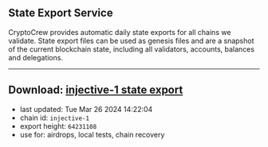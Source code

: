 ## State Export Service
CryptoCrew provides automatic daily state exports for all chains we validate. State export files can be used as genesis files and are a snapshot of the current blockchain state, including all validators, accounts, balances and delegations.

---
**Download: [injective-1 state export](https://dl-eu2.ccvalidators.com/SERVICE/injective/injective-1_export_64231108.json)**
---

- last updated: Tue Mar 26 2024 14:22:04
- chain id: `injective-1`
- export height: `64231108`
- use for: airdrops, local tests, chain recovery
